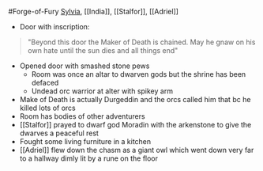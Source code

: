 #Forge-of-Fury 
[Sylvia](Sylvia.md), [[India]], [[Stalfor]], [[Adriel]]

- Door with inscription: 
> "Beyond this door the Maker of Death is chained. May he gnaw on his own hate until the sun dies and all things end"

- Opened door with smashed stone pews
	- Room was once an altar to dwarven gods but the shrine has been defaced
	- Undead orc warrior at alter with spikey arm
- Make of Death is actually Durgeddin and the orcs called him that bc he killed lots of orcs
- Room has bodies of other adventurers
- [[Stalfor]] prayed to dwarf god Moradin with the arkenstone to give the dwarves a peaceful rest
- Fought some living furniture in a kitchen
- [[Adriel]] flew down the chasm as a giant owl which went down very far to a hallway dimly lit by a rune on the floor